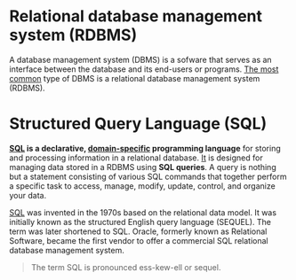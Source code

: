 # Relational database management system (RDBMS)

A database management system (DBMS) is a sofware that serves as an interface between the database and its end-users or programs. [The most common][datacamp] type of DBMS is a relational database management system (RDBMS).

# Structured Query Language (SQL)

**[SQL][aws] is a declarative, [domain-specific][datacamp] programming language** for storing and processing information in a relational database. [It][datacamp] is designed for managing data stored in a RDBMS using **SQL queries**. A query is nothing but a statement consisting of various SQL commands that together perform a specific task to access, manage, modify, update, control, and organize your data.

[SQL][aws] was invented in the 1970s based on the relational data model. It was initially known as the structured English query language (SEQUEL). The term was later shortened to SQL. Oracle, formerly known as Relational Software, became the first vendor to offer a commercial SQL relational database management system.

> The term SQL is pronounced ess-kew-ell or sequel.

[datacamp]: https://www.datacamp.com/blog/is-sql-a-programming-language
[datacamp1]: https://www.datacamp.com/blog/sql-server-postgresql-mysql-whats-the-difference-where-do-i-start
[aws]: https://aws.amazon.com/what-is/sql/#:~:text=Structured%20query%20language%20(SQL)%20is,relationships%20between%20the%20data%20values.

